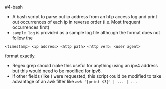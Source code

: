 #4-bash

* A bash script to parse out ip address from an http access log and print out occurrences of each ip in reverse order (i.e. Most frequent occurrences first)
* `sample.log` is provided as a sample log file although the format does not follow the
```
<timestamp> <ip address> <http path> <http verb> <user agent>
```
format exactly.
* Regex grep should make this useful for anything using an ipv4 address but this would need to be modified for ipv6.
* if other fields (like <http path>) were requested, this script could be modified to take advantage of an awk filter like `awk '{print $3}' | ... | ...`
